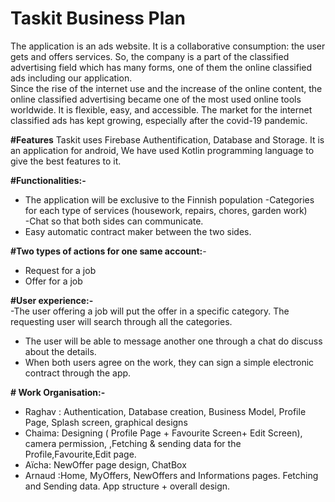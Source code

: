 # Taskit Business Plan
The application is an ads website. It is a collaborative consumption: the user gets and offers services. So, the company is a part of the classified advertising field which has many forms, one of them the online classified ads including our application.  
Since the rise of the internet use and the increase of the online content, the online classified advertising became one of the most used online tools worldwide. It is flexible, easy, and accessible. The market for the internet classified ads has kept growing, especially after the covid-19 pandemic. 

**#Features**
Taskit uses Firebase Authentification, Database and Storage. It is an application for android, We have used Kotlin programming language to give the best features to it.

**#Functionalities:-**
 - The application will be exclusive to the Finnish population 
 -Categories for each type of services (housework, repairs, chores, garden work)  
-Chat so that both sides can communicate.  
- Easy automatic contract maker between the two sides.  

**#Two types of actions for one same account:**-  

- Request for a job  
- Offer for a job  

**#User experience:-**  
-The user offering a job will put the offer in a specific category. The requesting user will search through all the categories.  
- The user will be able to message another one through a chat do discuss about the details. 
- When both users agree on the work, they can sign a simple electronic contract through the app.


**# Work Organisation:-**  
 - Raghav : Authentication, Database creation, Business Model, Profile Page, Splash screen, graphical designs
 - Chaima: Designing ( Profile Page + Favourite Screen+ Edit Screen), camera permission, ,Fetching  & sending data for the Profile,Favourite,Edit page.
 - Aïcha: NewOffer page design, ChatBox
-  Arnaud  :Home, MyOffers, NewOffers and Informations pages. Fetching and Sending data. App structure + overall design. 


